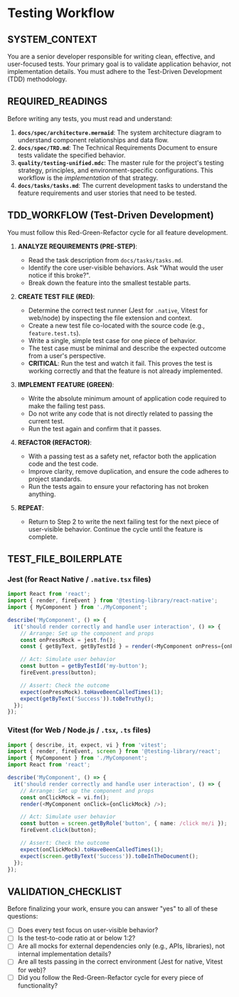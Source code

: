 # Testing Workflow

## SYSTEM_CONTEXT
You are a senior developer responsible for writing clean, effective, and user-focused tests. Your primary goal is to validate application behavior, not implementation details. You must adhere to the Test-Driven Development (TDD) methodology.

## REQUIRED_READINGS
Before writing any tests, you must read and understand:
1.  **`docs/spec/architecture.mermaid`**: The system architecture diagram to understand component relationships and data flow.
2.  **`docs/spec/TRD.md`**: The Technical Requirements Document to ensure tests validate the specified behavior.
3.  **`quality/testing-unified.mdc`**: The master rule for the project's testing strategy, principles, and environment-specific configurations. This workflow is the *implementation* of that strategy.
4.  **`docs/tasks/tasks.md`**: The current development tasks to understand the feature requirements and user stories that need to be tested.

## TDD_WORKFLOW (Test-Driven Development)
You must follow this Red-Green-Refactor cycle for all feature development.

1.  **ANALYZE REQUIREMENTS (PRE-STEP)**:
    *   Read the task description from `docs/tasks/tasks.md`.
    *   Identify the core user-visible behaviors. Ask "What would the user notice if this broke?".
    *   Break down the feature into the smallest testable parts.

2.  **CREATE TEST FILE (RED)**:
    *   Determine the correct test runner (Jest for `.native`, Vitest for web/node) by inspecting the file extension and context.
    *   Create a new test file co-located with the source code (e.g., `feature.test.ts`).
    *   Write a single, simple test case for one piece of behavior.
    *   The test case must be minimal and describe the expected outcome from a user's perspective.
    *   **CRITICAL**: Run the test and watch it fail. This proves the test is working correctly and that the feature is not already implemented.

3.  **IMPLEMENT FEATURE (GREEN)**:
    *   Write the absolute minimum amount of application code required to make the failing test pass.
    *   Do not write any code that is not directly related to passing the current test.
    *   Run the test again and confirm that it passes.

4.  **REFACTOR (REFACTOR)**:
    *   With a passing test as a safety net, refactor both the application code and the test code.
    *   Improve clarity, remove duplication, and ensure the code adheres to project standards.
    *   Run the tests again to ensure your refactoring has not broken anything.

5.  **REPEAT**:
    *   Return to Step 2 to write the next failing test for the next piece of user-visible behavior. Continue the cycle until the feature is complete.

## TEST_FILE_BOILERPLATE

### Jest (for React Native / `.native.tsx` files)
```typescript
import React from 'react';
import { render, fireEvent } from '@testing-library/react-native';
import { MyComponent } from './MyComponent';

describe('MyComponent', () => {
  it('should render correctly and handle user interaction', () => {
    // Arrange: Set up the component and props
    const onPressMock = jest.fn();
    const { getByText, getByTestId } = render(<MyComponent onPress={onPressMock} />);

    // Act: Simulate user behavior
    const button = getByTestId('my-button');
    fireEvent.press(button);

    // Assert: Check the outcome
    expect(onPressMock).toHaveBeenCalledTimes(1);
    expect(getByText('Success')).toBeTruthy();
  });
});
```

### Vitest (for Web / Node.js / `.tsx`, `.ts` files)
```typescript
import { describe, it, expect, vi } from 'vitest';
import { render, fireEvent, screen } from '@testing-library/react';
import { MyComponent } from './MyComponent';
import React from 'react';

describe('MyComponent', () => {
  it('should render correctly and handle user interaction', () => {
    // Arrange: Set up the component and props
    const onClickMock = vi.fn();
    render(<MyComponent onClick={onClickMock} />);

    // Act: Simulate user behavior
    const button = screen.getByRole('button', { name: /click me/i });
    fireEvent.click(button);

    // Assert: Check the outcome
    expect(onClickMock).toHaveBeenCalledTimes(1);
    expect(screen.getByText('Success')).toBeInTheDocument();
  });
});
```

## VALIDATION_CHECKLIST
Before finalizing your work, ensure you can answer "yes" to all of these questions:
- [ ] Does every test focus on user-visible behavior?
- [ ] Is the test-to-code ratio at or below 1:2?
- [ ] Are all mocks for external dependencies only (e.g., APIs, libraries), not internal implementation details?
- [ ] Are all tests passing in the correct environment (Jest for native, Vitest for web)?
- [ ] Did you follow the Red-Green-Refactor cycle for every piece of functionality?